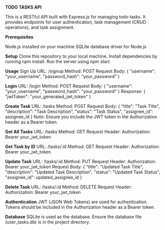 **TODO TASKS API**

This is a RESTful API built with Express.js for managing todo tasks. It provides endpoints for user authentication, task management (CRUD operations), and task assignment.

**Prerequisites**

Node.js installed on your machine
SQLite database driver for Node.js

**Setup**
Clone this repository to your local machine.
Install dependencies by running npm install.
Run the server using npm start.

**Usage**
Sign Up
URL: /signup
Method: POST
Request Body:
{
  "username": "your_username",
  "password_hash": "your_password"
}

**Login**
URL: /login
Method: POST
Request Body:
{
  "username": "your_username",
  "password_hash": "your_password"
}
Response:
{
  "jwtToken": "your_generated_jwt_token"
}

**Create Task**
URL: /tasks
Method: POST
Request Body:
{
  "title": "Task Title",
  "description": "Task Description",
  "status": "Task Status",
  "assignee_id": assignee_id
}
Note: Ensure you include the JWT token in the Authorization header as a Bearer token.

**Get All Tasks**
URL: /tasks
Method: GET
Request Header:
Authorization: Bearer your_jwt_token

**Get Task by ID**
URL: /tasks/:id
Method: GET
Request Header:
Authorization: Bearer your_jwt_token

**Update Task**
URL: /tasks/:id
Method: PUT
Request Header:
Authorization: Bearer your_jwt_token
Request Body:
{
  "title": "Updated Task Title",
  "description": "Updated Task Description",
  "status": "Updated Task Status",
  "assignee_id": updated_assignee_id
}

**Delete Task**
URL: /tasks/:id
Method: DELETE
Request Header:
Authorization: Bearer your_jwt_token


**Authentication**
JWT (JSON Web Tokens) are used for authentication. Tokens should be included in the Authorization header as a Bearer token.

**Database**
SQLite is used as the database. Ensure the database file (user_tasks.db) is in the project directory.
